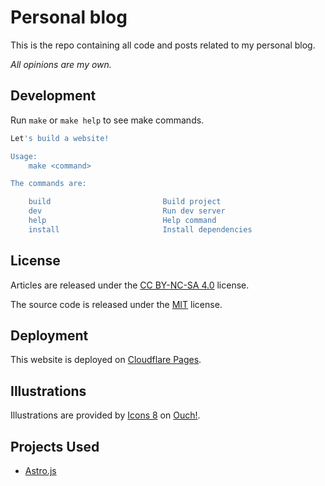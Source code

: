 # Personal blog

This is the repo containing all code and posts related to my personal blog.

_All opinions are my own._

## Development

Run `make` or `make help` to see make commands.

```sh
Let's build a website!

Usage:
	make <command>

The commands are:

	build                         Build project
	dev                           Run dev server
	help                          Help command
	install                       Install dependencies
```

## License

Articles are released under the [CC BY-NC-SA 4.0](./content/LICENSE) license.

The source code is released under the [MIT](./LICENSE) license.

## Deployment

This website is deployed on [Cloudflare Pages](https://pages.cloudflare.com/).

## Illustrations

Illustrations are provided by [Icons 8](https://icons8.com/illustrations/author/zD2oqC8lLBBA) on [Ouch!](https://icons8.com/illustrations).

## Projects Used

* [Astro.js](https://astro.build/)
